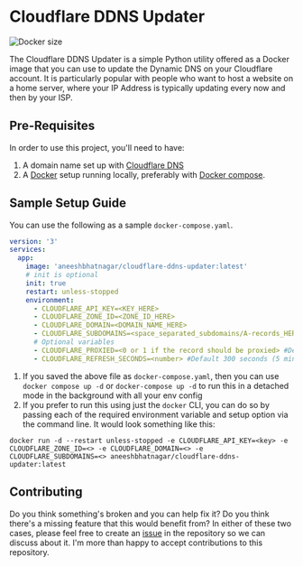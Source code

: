 # Cloudflare DDNS Updater

![Docker size](https://badgen.net/docker/size/aneeshbhatnagar/cloudflare-ddns-updater)

The Cloudflare DDNS Updater is a simple Python utility offered as a Docker image that you can use to update the Dynamic DNS on your Cloudflare account. It is particularly popular with people who want to host a website on a home server, where your IP Address is typically updating every now and then by your ISP.

## Pre-Requisites

In order to use this project, you'll need to have:

1. A domain name set up with [Cloudflare DNS](https://www.cloudflare.com/application-services/products/dns/)
1. A [Docker](https://docs.docker.com/) setup running locally, preferably with [Docker compose](https://docs.docker.com/compose/).


## Sample Setup Guide
You can use the following as a sample `docker-compose.yaml`. 

```yaml
version: '3'
services:
  app:
    image: 'aneeshbhatnagar/cloudflare-ddns-updater:latest'
    # init is optional
    init: true
    restart: unless-stopped
    environment:
      - CLOUDFLARE_API_KEY=<KEY_HERE>
      - CLOUDFLARE_ZONE_ID=<ZONE_ID_HERE>
      - CLOUDFLARE_DOMAIN=<DOMAIN_NAME_HERE>
      - CLOUDFLARE_SUBDOMAINS=<space_separated_subdomains/A-records_HERE>
      # Optional variables
      - CLOUDFLARE_PROXIED=<0 or 1 if the record should be proxied> #Default 0
      - CLOUDFLARE_REFRESH_SECONDS=<number> #Default 300 seconds (5 mins)
```

1. If you saved the above file as `docker-compose.yaml`, then you can use `docker compose up -d` or `docker-compose up -d` to run this in a detached mode in the background with all your env config
1. If you prefer to run this using just the `docker` CLI, you can do so by passing each of the required environment variable and setup option via the command line. It would look something like this:

`docker run -d --restart unless-stopped -e CLOUDFLARE_API_KEY=<key> -e CLOUDFLARE_ZONE_ID=<> -e CLOUDFLARE_DOMAIN=<> -e CLOUDFLARE_SUBDOMAINS=<> aneeshbhatnagar/cloudflare-ddns-updater:latest`

## Contributing

Do you think something's broken and you can help fix it? Do you think there's a missing feature that this would benefit from? In either of these two cases, please feel free to create an [issue](/../../issues/new) in the repository so we can discuss about it. I'm more than happy to accept contributions to this repository.
